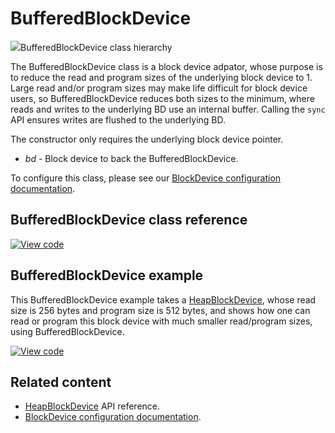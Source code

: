 # BufferedBlockDevice

<span class="images">![](http://os.mbed.com/docs/v6.2/mbed-os-api-doxy/classmbed_1_1_buffered_block_device.png)<span>BufferedBlockDevice class hierarchy</span></span>

The BufferedBlockDevice class is a block device adpator, whose purpose is to reduce the read and program sizes of the underlying block device to 1. Large read and/or program sizes may make life difficult for block device users, so BufferedBlockDevice reduces both sizes to the minimum, where reads and writes to the underlying BD use an internal buffer. Calling the `sync` API ensures writes are flushed to the underlying BD.

The constructor only requires the underlying block device pointer.

  - _bd_ -  Block device to back the BufferedBlockDevice.

To configure this class, please see our [BlockDevice configuration documentation](../apis/data-options-and-config.html).

## BufferedBlockDevice class reference

[![View code](https://www.mbed.com/embed/?type=library)](http://os.mbed.com/docs/v6.2/mbed-os-api-doxy/classmbed_1_1_buffered_block_device.html)

## BufferedBlockDevice example

This BufferedBlockDevice example takes a [HeapBlockDevice](heapblockdevice.html), whose read size is 256 bytes and program size is 512 bytes, and shows how one can read or program this block device with much smaller read/program sizes, using BufferedBlockDevice.

[![View code](https://www.mbed.com/embed/?url=https://github.com/ARMmbed/mbed-os-snippet-BufferedBlockDevice/tree/v6.2)](https://github.com/ARMmbed/mbed-os-snippet-BufferedBlockDevice/blob/v6.2/main.cpp)

## Related content

- [HeapBlockDevice](heapblockdevice.html) API reference.
- [BlockDevice configuration documentation](../apis/data-options-and-config.html).
